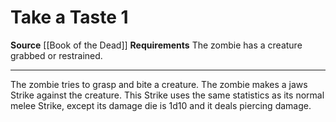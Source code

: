 ﻿---
actions: '[one-action]'
cost: null
element: null
frequency: null
id: '1173'
name: Take a Taste
rarity: Common
requirement: The zombie has a creature grabbed or restrained.
school: null
source: '[[DATABASE/source/Book of the Dead|Book of the Dead]]'
trait: null
trigger: null
type: Action

---
# Take a Taste <span class="action-icon">1</span>

**Source** [[Book of the Dead]]
**Requirements** The zombie has a creature grabbed or restrained.

---
The zombie tries to grasp and bite a creature. The zombie makes a jaws Strike against the creature. This Strike uses the same statistics as its normal melee Strike, except its damage die is 1d10 and it deals piercing damage.